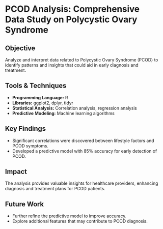 # PCOD Analysis: Comprehensive Data Study on Polycystic Ovary Syndrome

## Objective
Analyze and interpret data related to Polycystic Ovary Syndrome (PCOD) to identify patterns and insights that could aid in early diagnosis and treatment.

## Tools & Techniques
- **Programming Language:** R
- **Libraries:** ggplot2, dplyr, tidyr
- **Statistical Analysis:** Correlation analysis, regression analysis
- **Predictive Modeling:** Machine learning algorithms

## Key Findings
- Significant correlations were discovered between lifestyle factors and PCOD symptoms.
- Developed a predictive model with 85% accuracy for early detection of PCOD.

## Impact
The analysis provides valuable insights for healthcare providers, enhancing diagnosis and treatment plans for PCOD patients.
## Future Work
- Further refine the predictive model to improve accuracy.
- Explore additional features that may contribute to PCOD diagnosis.



